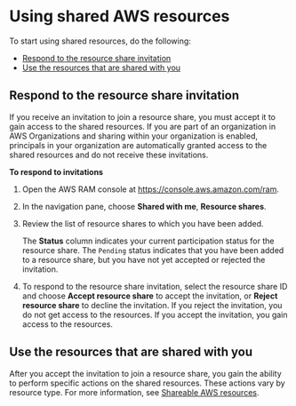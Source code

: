# Using shared AWS resources<a name="getting-started-shared"></a>

To start using shared resources, do the following:
+ [Respond to the resource share invitation](#getting-started-shared-respond-invitation)
+ [Use the resources that are shared with you](#getting-started-shared-use-resources)

## Respond to the resource share invitation<a name="getting-started-shared-respond-invitation"></a>

If you receive an invitation to join a resource share, you must accept it to gain access to the shared resources\. If you are part of an organization in AWS Organizations and sharing within your organization is enabled, principals in your organization are automatically granted access to the shared resources and do not receive these invitations\.

**To respond to invitations**

1. Open the AWS RAM console at [https://console\.aws\.amazon\.com/ram](https://console.aws.amazon.com/ram/)\.

1. In the navigation pane, choose **Shared with me**, **Resource shares**\.

1. Review the list of resource shares to which you have been added\.

   The **Status** column indicates your current participation status for the resource share\. The `Pending` status indicates that you have been added to a resource share, but you have not yet accepted or rejected the invitation\.

1. To respond to the resource share invitation, select the resource share ID and choose **Accept resource share** to accept the invitation, or **Reject resource share** to decline the invitation\. If you reject the invitation, you do not get access to the resources\. If you accept the invitation, you gain access to the resources\.

## Use the resources that are shared with you<a name="getting-started-shared-use-resources"></a>

After you accept the invitation to join a resource share, you gain the ability to perform specific actions on the shared resources\. These actions vary by resource type\. For more information, see [Shareable AWS resources](shareable.md)\.